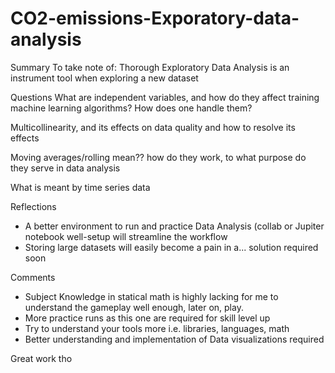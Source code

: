 # CO2-emissions-Exporatory-data-analysis

Summary
To take note of:
Thorough Exploratory Data Analysis is an instrument tool when exploring a new dataset

Questions
What are independent variables, and how do they affect training machine learning algorithms? How does one handle them?

Multicollinearity, and its effects on data quality and how to resolve its effects

Moving averages/rolling mean?? how do they work, to what purpose do they serve in data analysis

What is meant by time series data

Reflections
- A better environment to run and practice Data Analysis (collab or Jupiter notebook well-setup will streamline the workflow
-  Storing large datasets will easily become a pain in a... solution required soon

Comments
- Subject Knowledge in statical math is highly lacking for me to understand the gameplay well enough, later on, play.
- More practice runs as this one are required for skill level up
- Try to understand your tools more i.e. libraries, languages, math
- Better understanding and implementation of Data visualizations required

Great work tho
